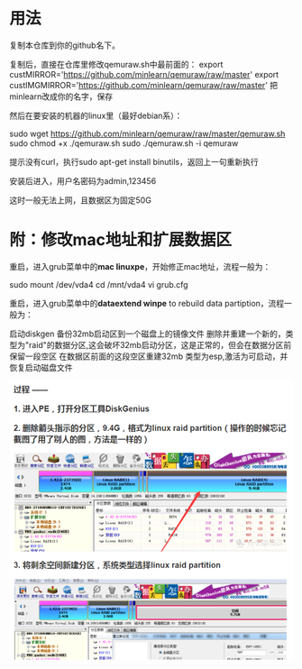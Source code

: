 用法
=====

复制本仓库到你的github名下。

复制后，直接在仓库里修改qemuraw.sh中最前面的：
export custMIRROR='https://github.com/minlearn/qemuraw/raw/master'
export custIMGMIRROR='https://github.com/minlearn/qemuraw/raw/master'
把minlearn改成你的名字，保存

然后在要安装的机器的linux里（最好debian系）：

sudo wget https://github.com/minlearn/qemuraw/raw/master/qemuraw.sh
sudo chmod +x ./qemuraw.sh
sudo ./qemuraw.sh -i qemuraw

提示没有curl，执行sudo apt-get install binutils，返回上一句重新执行

安装后进入，用户名密码为admin,123456

这时一般无法上网，且数据区为固定50G

附：修改mac地址和扩展数据区
=====

重启，进入grub菜单中的**mac linuxpe**，开始修正mac地址，流程一般为：

sudo mount /dev/vda4
cd /mnt/vda4
vi grub.cfg

重启，进入grub菜单中的**dataextend winpe** to rebuild data partiption，流程一般为：


启动diskgen
备份32mb启动区到一个磁盘上的镜像文件
删除并重建一个新的，类型为"raid"的数据分区,这会破坏32mb启动分区，这是正常的，但会在数据分区前保留一段空区
在数据区前面的这段空区重建32mb 类型为esp,激活为可启动，并恢复启动磁盘文件

![](readme.png)


